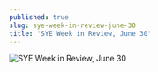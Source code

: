```yaml
---
published: true
slug: sye-week-in-review-june-30
title: 'SYE Week in Review, June 30'
---
```

![SYE Week in Review, June 30]({{site.baseurl}}/media/prose-images/Weekly%20Review%2C%20June%2030.png)

